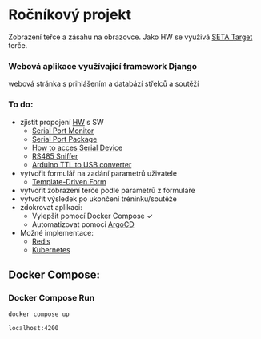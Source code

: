 # Ročníkový projekt
  Zobrazení teřce a zásahu na obrazovce. Jako HW se využivá [SETA Target](https://www.seta-online.com/en-gb) terče.
### Webová aplikace využívající framework Django
   webová stránka s prihlášením a databází střelců a soutěží

### To do:
  - zjistit propojení [HW](https://web.dev/serial/) s SW
    - [Serial Port Monitor](https://www.com-port-monitoring.com/)
    - [Serial Port Package](https://serialport.io/)
    - [How to acces Serial Device](https://www.losant.com/blog/how-to-access-serial-devices-in-docker)
    - [RS485 Sniffer](http://jheyman.github.io/blog/pages/RS485Sniffer/)
    - [Arduino TTL to USB converter](https://create.arduino.cc/projecthub/PatelDarshil/ways-to-use-arduino-as-usb-to-ttl-converter-475533)
  - vytvořit formulář na zadání parametrů uživatele
    - [Template-Driven Form](https://timdeschryver.dev/blog/a-practical-guide-to-angular-template-driven-forms) 
  - vytvořit zobrazení terče podle parametrů z formuláře
  - vytvořit výsledek po ukončení tréninku/soutěže
  - zdokrovat aplikaci:
    - Vylepšit pomocí Docker Compose ✓
    - Automatizovat pomoci [ArgoCD](https://argo-cd.readthedocs.io/en/stable/)
  - Možné implementace:
    - [Redis](https://redis.io/)
    - [Kubernetes](https://kubernetes.io/)

## Docker Compose:
  ### Docker Compose Run
    docker compose up
    
    localhost:4200
